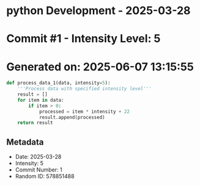 ﻿# python Development - 2025-03-28
# Commit #1 - Intensity Level: 5
# Generated on: 2025-06-07 13:15:55
```python
def process_data_1(data, intensity=5):
    '''Process data with specified intensity level'''
    result = []
    for item in data:
        if item > 0:
            processed = item * intensity + 22
            result.append(processed)
    return result
```
## Metadata
- Date: 2025-03-28
- Intensity: 5
- Commit Number: 1
- Random ID: 578851488
